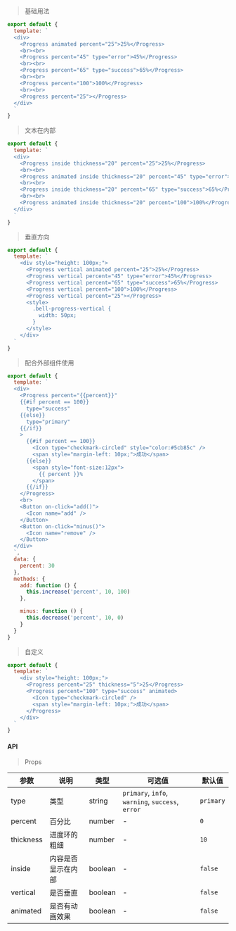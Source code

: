 > 基础用法

```js
export default {
  template: `
  <div>
    <Progress animated percent="25">25%</Progress>
    <br><br>
    <Progress percent="45" type="error">45%</Progress>
    <br><br>
    <Progress percent="65" type="success">65%</Progress>
    <br><br>
    <Progress percent="100">100%</Progress>
    <br><br>
    <Progress percent="25"></Progress>
  </div>
  `
}
```

> 文本在内部

```js
export default {
  template: `
  <div>
    <Progress inside thickness="20" percent="25">25%</Progress>
    <br><br>
    <Progress animated inside thickness="20" percent="45" type="error">45%</Progress>
    <br><br>
    <Progress inside thickness="20" percent="65" type="success">65%</Progress>
    <br><br>
    <Progress animated inside thickness="20" percent="100">100%</Progress>
  </div>
  `
}
```

> 垂直方向

```js
export default {
  template: `
    <div style="height: 100px;">
      <Progress vertical animated percent="25">25%</Progress>
      <Progress vertical percent="45" type="error">45%</Progress>
      <Progress vertical percent="65" type="success">65%</Progress>
      <Progress vertical percent="100">100%</Progress>
      <Progress vertical percent="25"></Progress>
      <style>
        .bell-progress-vertical {
          width: 50px;
        }
      </style>
    </div>
  `
}
```

> 配合外部组件使用

```js
export default {
  template: `
  <div>
    <Progress percent="{{percent}}"
    {{#if percent == 100}}
      type="success"
    {{else}}
      type="primary"
    {{/if}}
    >
      {{#if percent == 100}}
        <Icon type="checkmark-circled" style="color:#5cb85c" />
        <span style="margin-left: 10px;">成功</span>
      {{else}}
        <span style="font-size:12px">
          {{ percent }}%
        </span>
      {{/if}}
    </Progress>
    <br>
    <Button on-click="add()">
      <Icon name="add" />
    </Button>
    <Button on-click="minus()">
      <Icon name="remove" />
    </Button>
  </div>
  `,
  data: {
    percent: 30
  },
  methods: {
    add: function () {
      this.increase('percent', 10, 100)
    },

    minus: function () {
      this.decrease('percent', 10, 0)
    }
  }
}
```

> 自定义

```js
export default {
  template: `
    <div style="height: 100px;">
      <Progress percent="25" thickness="5">25</Progress>
      <Progress percent="100" type="success" animated>
        <Icon type="checkmark-circled" />
        <span style="margin-left: 10px;">成功</span>
      </Progress>
    </div>
  `
}
```

#### API

> Props

参数 | 说明 | 类型 | 可选值 | 默认值
---|---|---|---|---
type | 类型 | string | `primary`, `info`, `warning`, `success`, `error` | `primary`
percent | 百分比 | number | - | `0`
thickness | 进度环的粗细 | number | - | `10`
inside | 内容是否显示在内部 | boolean | - | `false`
vertical | 是否垂直 | boolean | - | `false`
animated | 是否有动画效果 | boolean | - | `false`
